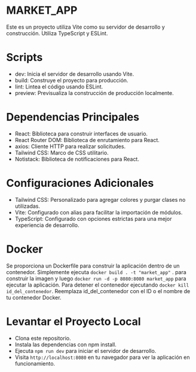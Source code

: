# MARKET_APP

Este es un proyecto utiliza Vite como su servidor de desarrollo y construcción.
Utiliza TypeScript y ESLint.

# Scripts

- dev: Inicia el servidor de desarrollo usando Vite.
- build: Construye el proyecto para producción.
- lint: Lintea el código usando ESLint.
- preview: Previsualiza la construcción de producción localmente.

# Dependencias Principales

- React: Biblioteca para construir interfaces de usuario.
- React Router DOM: Biblioteca de enrutamiento para React.
- axios: Cliente HTTP para realizar solicitudes.
- Tailwind CSS: Marco de CSS utilitario.
- Notistack: Biblioteca de notificaciones para React.

# Configuraciones Adicionales

- Tailwind CSS: Personalizado para agregar colores y purgar clases no utilizadas.
- Vite: Configurado con alias para facilitar la importación de módulos.
- TypeScript: Configurado con opciones estrictas para una mejor experiencia de desarrollo.

# Docker

Se proporciona un Dockerfile para construir la aplicación dentro de un contenedor.
Simplemente ejecuta `docker build . -t "market_app"` . para construir la imagen y luego `docker run -d -p 8080:8080 market_app` para ejecutar la aplicación.
Para detener el contenedor ejecutando `docker kill id_del_contenedor`. Reemplaza id_del_contenedor con el ID o el nombre de tu contenedor Docker.

# Levantar el Proyecto Local

- Clona este repositorio.
- Instala las dependencias con npm install.
- Ejecuta `npm run dev` para iniciar el servidor de desarrollo.
- Visita `http://localhost:8080` en tu navegador para ver la aplicación en funcionamiento.
